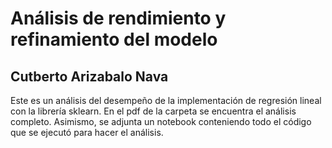 # Análisis de rendimiento y refinamiento del modelo
## Cutberto Arizabalo Nava


Este es un análisis del desempeño de la implementación de regresión lineal con la librería sklearn. En el pdf de la carpeta se encuentra el análisis completo. 
Asimismo, se adjunta un notebook conteniendo todo el código que se ejecutó para hacer el análisis.
